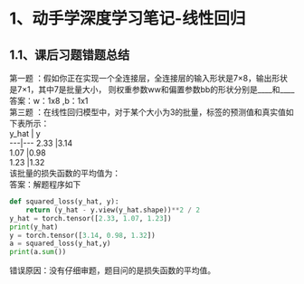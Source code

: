 # 1、动手学深度学习笔记-线性回归
## 1.1、课后习题错题总结
		
第一题 ：假如你正在实现一个全连接层，全连接层的输入形状是7×8，输出形状是7×1，其中7是批量大小，
则权重参数ww和偏置参数bb的形状分别是____和____<br>
答案：w：1x8 ,b：1x1<br>
第三题 ：在线性回归模型中，对于某个大小为3的批量，标签的预测值和真实值如下表所示：<br>
y_hat | y    <br>
---|---
2.33 |3.14 <br>
1.07 |0.98 <br>
1.23 |1.32 <br>
该批量的损失函数的平均值为：<br>
答案：解题程序如下<br>
```python
def squared_loss(y_hat, y): 
    return (y_hat - y.view(y_hat.shape))**2 / 2
y_hat = torch.tensor([2.33, 1.07, 1.23])
print(y_hat)
y = torch.tensor([3.14, 0.98, 1.32])
a = squared_loss(y_hat,y)
print(a.sum())
```
错误原因：没有仔细审题，题目问的是损失函数的平均值。<br>
